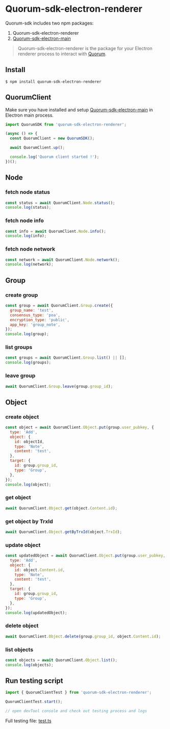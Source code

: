 # Quorum-sdk-electron-renderer

Quorum-sdk includes two npm packages:

1. Quorum-sdk-electron-renderer
2. [Quorum-sdk-electron-main]()

> Quorum-sdk-electron-renderer is the package for your Electron renderer process to interact with [Quorum](https://github.com/rumsystem/quorum).

## Install

```
$ npm install quorum-sdk-electron-renderer
```

## QuorumClient

Make sure you have installed and setup [Quorum-sdk-electron-main]() in Electron main process.

```js
import QuorumSDK from 'quorum-sdk-electron-renderer';

(async () => {
  const QuorumClient = new QuorumSDK();

  await QuorumClient.up();

  console.log('Quorum client started !');
})();
```

## Node

### fetch node status

```js
const status = await QuorumClient.Node.status();
console.log(status);
```

### fetch node info

```js
const info = await QuorumClient.Node.info();
console.log(info);
```

### fetch node network

```js
const network = await QuorumClient.Node.network();
console.log(network);
```

## Group

### create group

```js
const group = await QuorumClient.Group.create({
  group_name: 'test',
  consensus_type: 'poa',
  encryption_type: 'public',
  app_key: 'group_note',
});
console.log(group);
```

### list groups

```js
const groups = await QuorumClient.Group.list() || [];
console.log(groups);
```

### leave group

```js
await QuorumClient.Group.leave(group.group_id);
```


## Object

### create object

```js
const object = await QuorumClient.Object.put(group.user_pubkey, {
  type: 'Add',
  object: {
    id: objectId,
    type: 'Note',
    content: 'test',
  },
  target: {
    id: group.group_id,
    type: 'Group',
  },
});
console.log(object);
```

### get object

```js
await QuorumClient.Object.get(object.Content.id);
```

### get object by TrxId

```js
await QuorumClient.Object.getByTrxId(object.TrxId);
```

### update object

```js
const updatedObject = await QuorumClient.Object.put(group.user_pubkey, {
  type: 'Add',
  object: {
    id: object.Content.id,
    type: 'Note',
    content: 'test',
  },
  target: {
    id: group.group_id,
    type: 'Group',
  },
});
console.log(updatedObject);
```

### delete object

```js
await QuorumClient.Object.delete(group.group_id, object.Content.id);
```

### list objects

```js
const objects = await QuorumClient.Object.list();
console.log(objects);
```

## Run testing script

```js
import { QuorumClientTest } from 'quorum-sdk-electron-renderer';

QuorumClientTest.start();

// open devTool console and check out testing process and logs
```

Full testing file: [test.ts]()